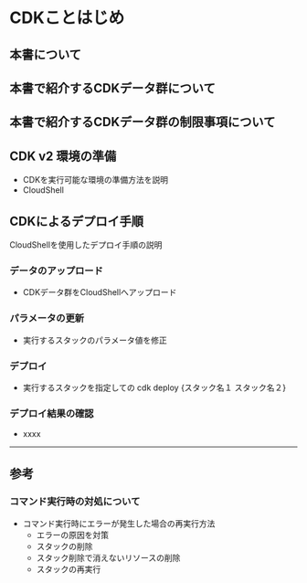 
# CDKことはじめ

## 本書について

## 本書で紹介するCDKデータ群について

## 本書で紹介するCDKデータ群の制限事項について

## CDK v2 環境の準備

- CDKを実行可能な環境の準備方法を説明
- CloudShell

## CDKによるデプロイ手順

CloudShellを使用したデプロイ手順の説明

### データのアップロード

- CDKデータ群をCloudShellへアップロード

### パラメータの更新

- 実行するスタックのパラメータ値を修正

### デプロイ

- 実行するスタックを指定しての cdk deploy {スタック名１ スタック名２}


### デプロイ結果の確認

- xxxx

----

## 参考

### コマンド実行時の対処について

- コマンド実行時にエラーが発生した場合の再実行方法
    - エラーの原因を対策
    - スタックの削除
    - スタック削除で消えないリソースの削除
    - スタックの再実行

